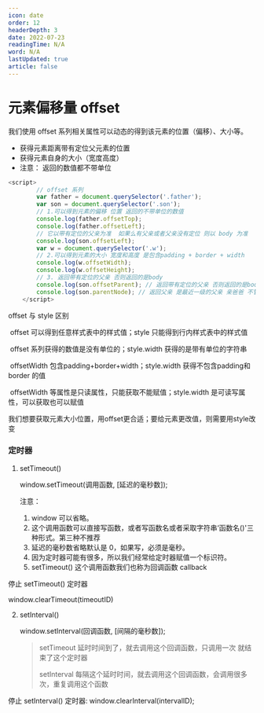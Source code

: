 ```yaml
---
icon: date
order: 12
headerDepth: 3
date: 2022-07-23
readingTime: N/A
word: N/A
lastUpdated: true
article: false
---
```



# 元素偏移量 offset 

 我们使用 offset 系列相关属性可以动态的得到该元素的位置（偏移）、大小等。

- 获得元素距离带有定位父元素的位置
- 获得元素自身的大小（宽度高度）
- 注意： 返回的数值都不带单位

```javascript
<script>
        // offset 系列
        var father = document.querySelector('.father');
        var son = document.querySelector('.son');
        // 1.可以得到元素的偏移 位置 返回的不带单位的数值  
        console.log(father.offsetTop);
        console.log(father.offsetLeft);
        // 它以带有定位的父亲为准  如果么有父亲或者父亲没有定位 则以 body 为准
        console.log(son.offsetLeft);
        var w = document.querySelector('.w');
        // 2.可以得到元素的大小 宽度和高度 是包含padding + border + width 
        console.log(w.offsetWidth);
        console.log(w.offsetHeight);
        // 3. 返回带有定位的父亲 否则返回的是body
        console.log(son.offsetParent); // 返回带有定位的父亲 否则返回的是body
        console.log(son.parentNode); // 返回父亲 是最近一级的父亲 亲爸爸 不管父亲有没有定位
    </script>
```

offset 与 style 区别

​	offset 可以得到任意样式表中的样式值；style 只能得到行内样式表中的样式值

​	offset 系列获得的数值是没有单位的；style.width 获得的是带有单位的字符串

​	offsetWidth 包含padding+border+width；style.width 获得不包含padding和border 的值

​	offsetWidth 等属性是只读属性，只能获取不能赋值；style.width 是可读写属性，可以获取也可以赋值

​	我们想要获取元素大小位置，用offset更合适；要给元素更改值，则需要用style改变




### 定时器

1. setTimeout() 

   window.setTimeout(调用函数, [延迟的毫秒数]);

   注意：

   1. window 可以省略。
   2. 这个调用函数可以直接写函数，或者写函数名或者采取字符串‘函数名()'三种形式。第三种不推荐 
   3. 延迟的毫秒数省略默认是 0，如果写，必须是毫秒。
   4. 因为定时器可能有很多，所以我们经常给定时器赋值一个标识符。
   5. setTimeout()  这个调用函数我们也称为回调函数 callback



停止 setTimeout() 定时器

 window.clearTimeout(timeoutID)



2. setInterval()  

   window.setInterval(回调函数, [间隔的毫秒数]);

   >  setTimeout  延时时间到了，就去调用这个回调函数，只调用一次 就结束了这个定时器
   >
   >  setInterval  每隔这个延时时间，就去调用这个回调函数，会调用很多次，重复调用这个函数

停止 setInterval() 定时器: window.clearInterval(intervalID);





